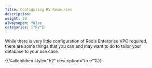 ```yaml
---
Title: Configuring RV Resources
description: 
weight: 30
alwaysopen: false
categories: ["RV"]
---
```

While there is very little configuration of Redis Enterprise VPC
required, there are some things that you can and may want to do to
tailor your database to your use case.

{{%allchildren style="h2" description="true"%}}